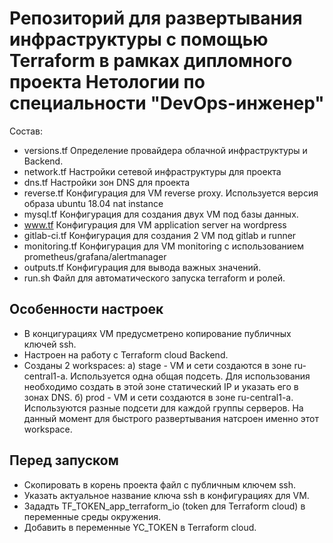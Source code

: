 # Репозиторий для развертывания инфраструктуры с помощью Terraform в рамках дипломного проекта Нетологии по специальности "DevOps-инженер"
Состав:
-	versions.tf
Определение провайдера облачной инфраструктуры и Backend.
-	network.tf
Настройки сетевой инфраструктуры для проекта
-	dns.tf
Настройки зон DNS для проекта
-	reverse.tf
Конфигурация для VM reverse proxy. Используется версия образа ubuntu 18.04 nat instance
-	mysql.tf
Конфигурация для создания двух VM под базы данных.
- 	www.tf
Конфигурация для VM application server на wordpress
-	gitlab-ci.tf
Конфигурация для создания 2 VM под gitlab и runner
-	monitoring.tf
Конфигурация для VM monitoring с использованием prometheus/grafana/alertmanager
-	outputs.tf 
Конфигурация для вывода важных значений.
-	run.sh
Файл для автоматического запуска terraform и ролей.

## Особенности настроек
-	В концигурациях VM предусметрено копирование публичных ключей ssh.
-	Настроен на работу с Terraform cloud Backend.
- 	Созданы 2 workspaces:
a)	stage - VM  и сети создаются в зоне ru-central1-a. Используется одна общая подсеть. Для использования необходимо создать в этой зоне статический IP и указать его в зонах DNS.
б)	prod - VM и сети создаются в зоне ru-central1-a. Используются разные подсети для каждой группы серверов. На данный момент для быстрого развертывания натсроен именно этот workspace.

## Перед запуском
- Скопировать в корень проекта файл с публичным ключем ssh.
- Указать актуальное название ключа ssh в конфигурациях для VM.
- Зададть TF_TOKEN_app_terraform_io (token для Terraform cloud) в переменные среды окружения.
- Добавить в переменные YC_TOKEN в Terraform cloud.